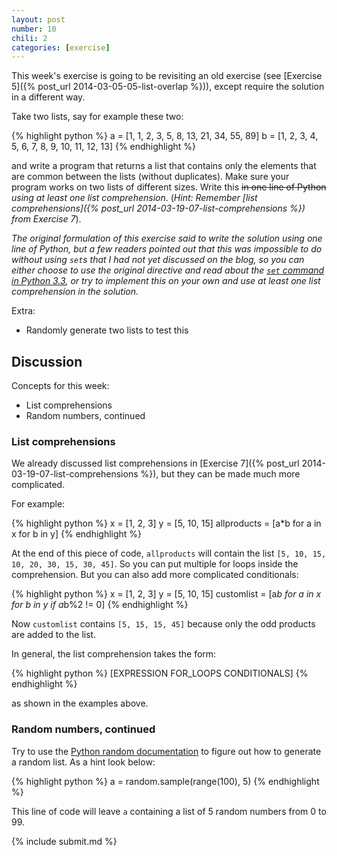 ```yaml
---
layout: post
number: 10
chili: 2
categories: [exercise]
---
```


This week's exercise is going to be revisiting an old exercise (see [Exercise 5]({% post_url 2014-03-05-05-list-overlap %})), except require the solution in a different way. 

Take two lists, say for example these two: 

{% highlight python %}
	a = [1, 1, 2, 3, 5, 8, 13, 21, 34, 55, 89]
	b = [1, 2, 3, 4, 5, 6, 7, 8, 9, 10, 11, 12, 13]
{% endhighlight %}

and write a program that returns a list that contains only the elements that are common between the lists (without duplicates). Make sure your program works on two lists of different sizes. Write this <s>in one line of Python</s> *using at least one list comprehension*. 
(_Hint: Remember [list comprehensions]({% post_url 2014-03-19-07-list-comprehensions %}) from Exercise 7_).

_The original formulation of this exercise said to write the solution using one line of Python, but a few readers pointed out that this was impossible to do without using `set`s that I had not yet discussed on the blog, so you can either choose to use the original directive and read about the [`set` command in Python 3.3](https://docs.python.org/3.3/library/stdtypes.html?highlight=set#set), or try to implement this on your own and use at least one list comprehension in the solution._

Extra: 

* Randomly generate two lists to test this

## Discussion

Concepts for this week:

* List comprehensions
* Random numbers, continued

### List comprehensions

We already discussed list comprehensions in [Exercise 7]({% post_url 2014-03-19-07-list-comprehensions %}), but they can be made much more complicated. 

For example: 

{% highlight python %}
	x = [1, 2, 3]
	y = [5, 10, 15]
	allproducts = [a*b for a in x for b in y]
{% endhighlight %}

At the end of this piece of code, `allproducts` will contain the list `[5, 10, 15, 10, 20, 30, 15, 30, 45]`. So you can put multiple for loops inside the comprehension. But you can also add more complicated conditionals:

{% highlight python %}
	x = [1, 2, 3]
	y = [5, 10, 15]
	customlist = [a*b for a in x for b in y if a*b%2 != 0]
{% endhighlight %}

Now `customlist` contains `[5, 15, 15, 45]` because only the odd products are added to the list. 

In general, the list comprehension takes the form: 

{% highlight python %}
	[EXPRESSION FOR_LOOPS CONDITIONALS]
{% endhighlight %}

as shown in the examples above.

### Random numbers, continued

Try to use the [Python random documentation](https://docs.python.org/3.0/library/random.html) to figure out how to generate a random list. As a hint look below:

{% highlight python %}
	a = random.sample(range(100), 5)
{% endhighlight %}

This line of code will leave `a` containing a list of 5 random numbers from 0 to 99. 

{% include submit.md %}
